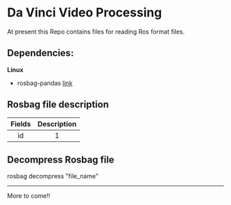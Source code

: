 # Da Vinci Video Processing

At present this Repo contains files for reading Ros format files.

## Dependencies:

**Linux**

- rosbag-pandas [link](https://pypi.org/project/rosbag_pandas/)

## Rosbag file description

|Fields|Description|
|:---:|:---:|
|id|1|

## Decompress Rosbag file

rosbag decompress "file_name"

-----------
More to come!!

